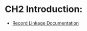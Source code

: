 # CH2 Introduction:
- [Record Linkage Documentation](https://archive.ics.uci.edu/ml/machine-learning-databases/00210/documentation)
